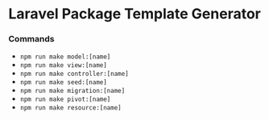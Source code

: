 # Laravel Package Template Generator



### Commands

- `npm run make model:[name]`
- `npm run make view:[name]`
- `npm run make controller:[name]`
- `npm run make seed:[name]`
- `npm run make migration:[name]`
- `npm run make pivot:[name]`
- `npm run make resource:[name]`

